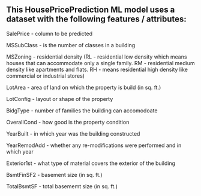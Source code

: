 ## This HousePricePrediction ML model uses a dataset with the following features / attributes:

SalePrice - column to be predicted

MSSubClass - is the number of classes in a building

MSZoning - residential density (RL - residential low density which means houses that can accommodate only a single family. RM - residential medium density like apartments and flats. RH - means residential high density like commercial or industrial stores)

LotArea - area of land on which the property is build (in sq. ft.)

LotConfig - layout or shape of the property

BidgType - number of families the building can accomodoate

OverallCond - how good is the property condition

YearBuilt - in which year was the building constructed

YearRemodAdd - whether any re-modifications were performed and in which year

Exterior1st - what type of material covers the exterior of the building

BsmtFinSF2 - basement size (in sq. ft.)

TotalBsmtSF - total basememt size (in sq. ft.)

